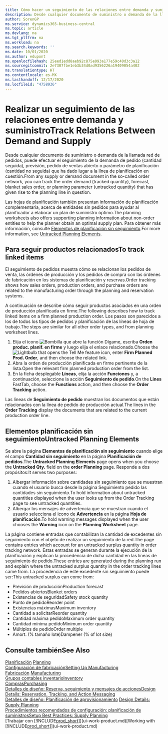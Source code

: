 ```yaml
---
title: Cómo hacer un seguimiento de las relaciones entre demanda y suministro | Documentos de Microsoft
description: Desde cualquier documento de suministro o demanda de la llamada red de pedidos, puede efectuar el seguimiento de la demanda de pedido (cantidad seguida), previsión, pedido de ventas abierto o parámetro de planificación (cantidad no seguida) que ha dado lugar a la línea de planificación en cuestión.
author: SorenGP
ms.service: dynamics365-business-central
ms.topic: article
ms.devlang: na
ms.tgt_pltfrm: na
ms.workload: na
ms.search.keywords: ''
ms.date: 10/01/2020
ms.author: edupont
ms.openlocfilehash: 25eed1edd8aeb92c875e093a177e59c40d3c3a12
ms.sourcegitcommit: 2e7307fbe1eb3b34d0ad9356226a19409054a402
ms.translationtype: HT
ms.contentlocale: es-MX
ms.lasthandoff: 12/17/2020
ms.locfileid: "4758936"
---
```

# <a name="track-relations-between-demand-and-supply"></a><span data-ttu-id="a78bd-103">Realizar un seguimiento de las relaciones entre demanda y suministro</span><span class="sxs-lookup"><span data-stu-id="a78bd-103">Track Relations Between Demand and Supply</span></span>
<span data-ttu-id="a78bd-104">Desde cualquier documento de suministro o demanda de la llamada red de pedidos, puede efectuar el seguimiento de la demanda de pedido (cantidad seguida), previsión, pedido de ventas abierto o parámetro de planificación (cantidad no seguida) que ha dado lugar a la línea de planificación en cuestión.</span><span class="sxs-lookup"><span data-stu-id="a78bd-104">From any supply or demand document in the so-called order network, you can track the order demand (tracked quantity), forecast, blanket sales order, or planning parameter (untracked quantity) that has given rise to the planning line in question.</span></span>

<span data-ttu-id="a78bd-105">Las hojas de planificación también presentan información de planificación complementaria, acerca de entidades sin pedidos para ayudar al planificador a elaborar un plan de suministro óptimo.</span><span class="sxs-lookup"><span data-stu-id="a78bd-105">The planning worksheets also offers supporting planning information about non-order entities to help the planner obtain an optimal supply plan.</span></span> <span data-ttu-id="a78bd-106">Para obtener más información, consulte [Elementos de planificación sin seguimiento](production-how-track-demand-supply.md#untracked-planning-elements).</span><span class="sxs-lookup"><span data-stu-id="a78bd-106">For more information, see [Untracked Planning Elements](production-how-track-demand-supply.md#untracked-planning-elements).</span></span>

## <a name="to-track-linked-items"></a><span data-ttu-id="a78bd-107">Para seguir productos relacionados</span><span class="sxs-lookup"><span data-stu-id="a78bd-107">To track linked items</span></span>
<span data-ttu-id="a78bd-108">El seguimiento de pedidos muestra cómo se relacionan los pedidos de venta, las órdenes de producción y los pedidos de compra con las órdenes de fabricación en los sistemas de planificación y reservas.</span><span class="sxs-lookup"><span data-stu-id="a78bd-108">Order tracking shows how sales orders, production orders, and purchase orders are related to the manufacturing order through the planning and reservation systems.</span></span>

<span data-ttu-id="a78bd-109">A continuación se describe cómo seguir productos asociados en una orden de producción planificada en firme.</span><span class="sxs-lookup"><span data-stu-id="a78bd-109">The following describes how to track linked items on a firm planned production order.</span></span> <span data-ttu-id="a78bd-110">Los pasos son parecidos a los de todos los tipos de pedidos y planificación de las líneas de hoja de trabajo.</span><span class="sxs-lookup"><span data-stu-id="a78bd-110">The steps are similar for all other order types, and from planning worksheet lines.</span></span>

1. <span data-ttu-id="a78bd-111">Elija el icono ![Bombilla que abre la función Dígame](media/ui-search/search_small.png "Dígame qué desea hacer"), escriba **Orden produc. planif. en firme** y luego elija el enlace relacionado.</span><span class="sxs-lookup"><span data-stu-id="a78bd-111">Choose the ![Lightbulb that opens the Tell Me feature](media/ui-search/search_small.png "Tell me what you want to do") icon, enter **Firm Planned Prod. Order**, and then choose the related link.</span></span>
2. <span data-ttu-id="a78bd-112">Abra la orden de producción planificada en firme pertinente de la lista.</span><span class="sxs-lookup"><span data-stu-id="a78bd-112">Open the relevant firm planned production order from the list.</span></span>
3. <span data-ttu-id="a78bd-113">En la ficha desplegable **Líneas**, elija la acción **Funciones** y, a continuación, seleccione la acción **Seguimiento de pedido**.</span><span class="sxs-lookup"><span data-stu-id="a78bd-113">On the **Lines** FastTab, choose the **Functions** action, and then choose the **Order Tracking** action.</span></span>

<span data-ttu-id="a78bd-114">Las líneas de **Seguimiento de pedido** muestran los documentos que están relacionados con la línea de pedido de producción actual.</span><span class="sxs-lookup"><span data-stu-id="a78bd-114">The lines in the **Order Tracking** display the documents that are related to the current production order line.</span></span>

## <a name="untracked-planning-elements"></a><span data-ttu-id="a78bd-115">Elementos planificación sin seguimiento</span><span class="sxs-lookup"><span data-stu-id="a78bd-115">Untracked Planning Elements</span></span>
<span data-ttu-id="a78bd-116">Se abre la página **Elementos de planificación sin seguimiento** cuando elige el campo **Cantidad sin seguimiento** en la página **Planificación de pedidos**.</span><span class="sxs-lookup"><span data-stu-id="a78bd-116">The **Untracked Planning Elements** page opens when you choose the **Untracked Qty.** field on the **order Planning** page.</span></span> <span data-ttu-id="a78bd-117">Responde a dos propósitos:</span><span class="sxs-lookup"><span data-stu-id="a78bd-117">It serves two purposes:</span></span>

1. <span data-ttu-id="a78bd-118">Albergar información sobre cantidades sin seguimiento que se muestran cuando el usuario busca desde la página Seguimiento pedido las cantidades sin seguimiento.</span><span class="sxs-lookup"><span data-stu-id="a78bd-118">To hold information about untracked quantities displayed when the user looks up from the Order Tracking page to see untracked quantities.</span></span>
2. <span data-ttu-id="a78bd-119">Albergar los mensajes de advertencia que se muestran cuando el usuario selecciona el icono de **Advertencia** en la página **Hoja de planificación**.</span><span class="sxs-lookup"><span data-stu-id="a78bd-119">To hold warning messages displayed when the user chooses the **Warning** icon on the **Planning Worksheet** page.</span></span>

<span data-ttu-id="a78bd-120">La página contiene entradas que contabilizan la cantidad de excedentes sin seguimiento con el objeto de realizar un seguimiento de la red.</span><span class="sxs-lookup"><span data-stu-id="a78bd-120">The page contains entries which account for an untracked surplus quantity in order tracking network.</span></span> <span data-ttu-id="a78bd-121">Estas entradas se generan durante la ejecución de la planificación y explican la procedencia de dicha cantidad en las líneas de seguimiento de pedido.</span><span class="sxs-lookup"><span data-stu-id="a78bd-121">These entries are generated during the planning run and explain where the untracked surplus quantity in the order tracking lines came from.</span></span> <span data-ttu-id="a78bd-122">La procedencia de este excedente sin seguimiento puede ser:</span><span class="sxs-lookup"><span data-stu-id="a78bd-122">This untracked surplus can come from:</span></span>

- <span data-ttu-id="a78bd-123">Previsión de producción</span><span class="sxs-lookup"><span data-stu-id="a78bd-123">Production forecast</span></span>
- <span data-ttu-id="a78bd-124">Pedidos abiertos</span><span class="sxs-lookup"><span data-stu-id="a78bd-124">Blanket orders</span></span>
- <span data-ttu-id="a78bd-125">Existencias de seguridad</span><span class="sxs-lookup"><span data-stu-id="a78bd-125">Safety stock quantity</span></span>
- <span data-ttu-id="a78bd-126">Punto de pedido</span><span class="sxs-lookup"><span data-stu-id="a78bd-126">Reorder point</span></span>
- <span data-ttu-id="a78bd-127">Existencias máximas</span><span class="sxs-lookup"><span data-stu-id="a78bd-127">Maximum inventory</span></span>
- <span data-ttu-id="a78bd-128">Cantidad a solicitar</span><span class="sxs-lookup"><span data-stu-id="a78bd-128">Reorder quantity</span></span>
- <span data-ttu-id="a78bd-129">Cantidad máxima pedido</span><span class="sxs-lookup"><span data-stu-id="a78bd-129">Maximum order quantity</span></span>
- <span data-ttu-id="a78bd-130">Cantidad mínima pedido</span><span class="sxs-lookup"><span data-stu-id="a78bd-130">Minimum order quantity</span></span>
- <span data-ttu-id="a78bd-131">Múltiplos de pedido</span><span class="sxs-lookup"><span data-stu-id="a78bd-131">Order multiple</span></span>
- <span data-ttu-id="a78bd-132">Amort. (% tamaño lote)</span><span class="sxs-lookup"><span data-stu-id="a78bd-132">Dampener (% of lot size)</span></span>

## <a name="see-also"></a><span data-ttu-id="a78bd-133">Consulte también</span><span class="sxs-lookup"><span data-stu-id="a78bd-133">See Also</span></span>  
<span data-ttu-id="a78bd-134">[Planificación](production-planning.md) </span><span class="sxs-lookup"><span data-stu-id="a78bd-134">[Planning](production-planning.md) </span></span>  
[<span data-ttu-id="a78bd-135">Configuración de fabricación</span><span class="sxs-lookup"><span data-stu-id="a78bd-135">Setting Up Manufacturing</span></span>](production-configure-production-processes.md)  
<span data-ttu-id="a78bd-136">[Fabricación](production-manage-manufacturing.md)  </span><span class="sxs-lookup"><span data-stu-id="a78bd-136">[Manufacturing](production-manage-manufacturing.md)  </span></span>  
[<span data-ttu-id="a78bd-137">Grupos contables inventario</span><span class="sxs-lookup"><span data-stu-id="a78bd-137">Inventory</span></span>](inventory-manage-inventory.md)  
[<span data-ttu-id="a78bd-138">Compras</span><span class="sxs-lookup"><span data-stu-id="a78bd-138">Purchasing</span></span>](purchasing-manage-purchasing.md)  
[<span data-ttu-id="a78bd-139">Detalles de diseño: Reserva, seguimiento y mensajes de acciones</span><span class="sxs-lookup"><span data-stu-id="a78bd-139">Design Details: Reservation, Tracking, and Action Messaging</span></span>](design-details-reservation-order-tracking-and-action-messaging.md)  
<span data-ttu-id="a78bd-140">[Detalles de diseño: Planificación de aprovisionamiento](design-details-supply-planning.md) </span><span class="sxs-lookup"><span data-stu-id="a78bd-140">[Design Details: Supply Planning](design-details-supply-planning.md) </span></span>  
[<span data-ttu-id="a78bd-141">Procedimientos recomendados de configuración: planificación de suministros</span><span class="sxs-lookup"><span data-stu-id="a78bd-141">Setup Best Practices: Supply Planning</span></span>](setup-best-practices-supply-planning.md)  
<span data-ttu-id="a78bd-142">[Trabajar con [!INCLUDE[prod_short](includes/prod_short.md)]](ui-work-product.md)</span><span class="sxs-lookup"><span data-stu-id="a78bd-142">[Working with [!INCLUDE[prod_short](includes/prod_short.md)]](ui-work-product.md)</span></span>
